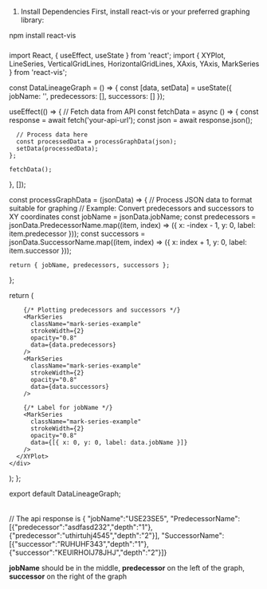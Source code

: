 1. Install Dependencies
First, install react-vis or your preferred graphing library:

npm install react-vis

#####
import React, { useEffect, useState } from 'react';
import { XYPlot, LineSeries, VerticalGridLines, HorizontalGridLines, XAxis, YAxis, MarkSeries } from 'react-vis';

const DataLineageGraph = () => {
  const [data, setData] = useState({ jobName: '', predecessors: [], successors: [] });

  useEffect(() => {
    // Fetch data from API
    const fetchData = async () => {
      const response = await fetch('your-api-url');
      const json = await response.json();

      // Process data here
      const processedData = processGraphData(json);
      setData(processedData);
    };

    fetchData();
  }, []);

  const processGraphData = (jsonData) => {
    // Process JSON data to format suitable for graphing
    // Example: Convert predecessors and successors to XY coordinates
    const jobName = jsonData.jobName;
    const predecessors = jsonData.PredecessorName.map((item, index) => ({ x: -index - 1, y: 0, label: item.predecessor }));
    const successors = jsonData.SuccessorName.map((item, index) => ({ x: index + 1, y: 0, label: item.successor }));

    return { jobName, predecessors, successors };
  };

  return (
    <div>
      <XYPlot width={800} height={300}>
        <VerticalGridLines />
        <HorizontalGridLines />
        <XAxis title="Lineage" />
        <YAxis />
        
        {/* Plotting predecessors and successors */}
        <MarkSeries
          className="mark-series-example"
          strokeWidth={2}
          opacity="0.8"
          data={data.predecessors}
        />
        <MarkSeries
          className="mark-series-example"
          strokeWidth={2}
          opacity="0.8"
          data={data.successors}
        />

        {/* Label for jobName */}
        <MarkSeries
          className="mark-series-example"
          strokeWidth={2}
          opacity="0.8"
          data={[{ x: 0, y: 0, label: data.jobName }]}
        />
      </XYPlot>
    </div>
  );
};

export default DataLineageGraph;

######
// The api response is { "jobName":"USE23SE5", "PredecessorName": [{"predecessor":"asdfasd232","depth":"1"},{"predecessor":"uthirtuhj4545","depth":"2"}], 
"SuccessorName":[{"successor":"RUHUHF343","depth":"1"},{"successor":"KEUIRHOIJ78JHJ","depth":"2"}]}

**jobName** should be in the middle, **predecessor** on the left of the graph, **successor** on the right of the graph
